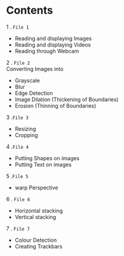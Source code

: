 # Contents
1 . `File 1`
* Reading and displaying Images
* Reading and displaying Videos
* Reading through Webcam

2 . `File 2`<br>
Converting Images into 
* Grayscale
* Blur
* Edge Detection
* Image Dilation (Thickening of Boundaries)
* Erosion (Thinning of Boundaries)

3 .`File 3`
* Resizing
* Cropping 

4 .`File 4`
* Putting Shapes on images
* Putting Text on images

5 .`File 5`
* warp Perspective

6 . `File 6`
* Horizontal stacking
* Vertical stacking

7 . `File 7`
* Colour Detection
* Creating Trackbars